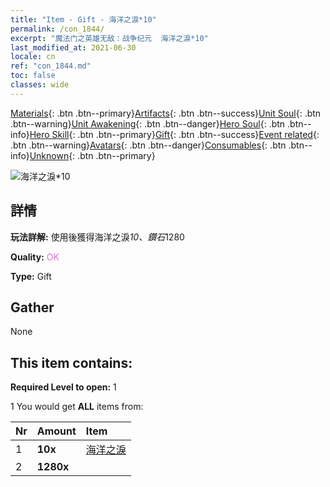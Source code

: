 ```yaml
---
title: "Item - Gift - 海洋之淚*10"
permalink: /con_1844/
excerpt: "魔法门之英雄无敌：战争纪元  海洋之淚*10"
last_modified_at: 2021-06-30
locale: cn
ref: "con_1844.md"
toc: false
classes: wide
---
```

 [Materials](/ItemsCN/){: .btn .btn--primary}[Artifacts](/ItemsCN/Artifacts/){: .btn .btn--success}[Unit Soul](/ItemsCN/UnitSoul/){: .btn .btn--warning}[Unit Awakening](/ItemsCN/UnitAwakening/){: .btn .btn--danger}[Hero Soul](/ItemsCN/HeroSoul/){: .btn .btn--info}[Hero Skill](/ItemsCN/HeroSkill/){: .btn .btn--primary}[Gift](/ItemsCN/Gift/){: .btn .btn--success}[Event related](/ItemsCN/Events/){: .btn .btn--warning}[Avatars](/ItemsCN/Avatars/){: .btn .btn--danger}[Consumables](/ItemsCN/Consumables/){: .btn .btn--info}[Unknown](/ItemsCN/Unknown/){: .btn .btn--primary}

 ![海洋之淚*10](/images/t/i_907466.png)

## 詳情
 **玩法詳解:** 使用後獲得海洋之淚*10、鑽石*1280

 **Quality:** <span style="color: #DA70D6">OK</span>

 **Type:** Gift

## Gather

  None

## This item contains:

 **Required Level to open:** 1

 1 You would get **ALL** items  from:

  | Nr | Amount |     Item    |
  |:---|:-------|:------------|
  | 1 |  **10x** | [海洋之淚](/cn/Items/con_955/) |  | 
  | 2 |  **1280x** | <i class="fas fa-gem"/> |  | 
